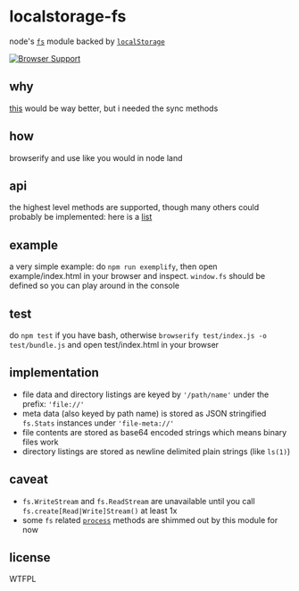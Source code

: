 # localstorage-fs
node's [`fs`](http://nodejs.org/api/fs.html) module backed by [`localStorage`](http://www.w3.org/TR/webstorage/#the-localstorage-attribute)

[![Browser Support](http://ci.testling.com/jessetane/localstorage-fs.png)](http://ci.testling.com/jessetane/localstorage-fs)

## why
[this](https://github.com/juliangruber/level-fs-browser) would be way better, but i needed the sync methods

## how
browserify and use like you would in node land

## api
the highest level methods are supported, though many others could probably be implemented: here is a [list](https://github.com/jessetane/localstorage-fs/blob/master/index.js#L235)

## example
a very simple example: do `npm run exemplify`, then open example/index.html in your browser and inspect. `window.fs` should be defined so you can play around in the console

## test
do `npm test` if you have bash, otherwise `browserify test/index.js -o test/bundle.js` and open test/index.html in your browser

## implementation
* file data and directory listings are keyed by `'/path/name'` under the prefix: `'file://'`
* meta data (also keyed by path name) is stored as JSON stringified `fs.Stats` instances under `'file-meta://'`
* file contents are stored as base64 encoded strings which means binary files work
* directory listings are stored as newline delimited plain strings (like `ls(1)`)

## caveat
* `fs.WriteStream` and `fs.ReadStream` are unavailable until you call `fs.create[Read|Write]Stream()` at least 1x
* some `fs` related [`process`](https://github.com/jessetane/localstorage-fs/blob/master/index.js#L547) methods are shimmed out by this module for now

## license
WTFPL